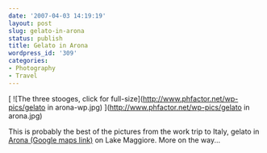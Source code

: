 ```yaml
---
date: '2007-04-03 14:19:19'
layout: post
slug: gelato-in-arona
status: publish
title: Gelato in Arona
wordpress_id: '309'
categories:
- Photography
- Travel
---
```



[
![The three stooges, click for full-size](http://www.phfactor.net/wp-pics/gelato in arona-wp.jpg)
](http://www.phfactor.net/wp-pics/gelato in arona.jpg)

This is probably the best of the pictures from the work trip to Italy, gelato in [Arona (Google maps link)](http://local.google.com/maps?f=q&hl=en&q=arona,italy&layer=&ie=UTF8&z=14&ll=45.757942,8.577404&spn=0.037607,0.09304&om=1&iwloc=addr) on Lake Maggiore. More on the way...
